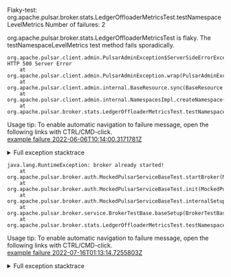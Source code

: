         
Flaky-test: org.apache.pulsar.broker.stats.LedgerOffloaderMetricsTest.testNamespaceLevelMetrics
Number of failures: 2

org.apache.pulsar.broker.stats.LedgerOffloaderMetricsTest is flaky. The testNamespaceLevelMetrics test method fails sporadically.

```
org.apache.pulsar.client.admin.PulsarAdminException$ServerSideErrorException: HTTP 500 Server Error
	at org.apache.pulsar.client.admin.PulsarAdminException.wrap(PulsarAdminException.java:252)
	at org.apache.pulsar.client.admin.internal.BaseResource.sync(BaseResource.java:302)
	at org.apache.pulsar.client.admin.internal.NamespacesImpl.createNamespace(NamespacesImpl.java:268)
	at org.apache.pulsar.broker.stats.LedgerOffloaderMetricsTest.testNamespaceLevelMetrics(LedgerOffloaderMetricsTest.java:143)
```

Usage tip: To enable automatic navigation to failure message, open the following links with CTRL/CMD-click.  
[example failure 2022-06-06T10:14:00.3171781Z](https://github.com/apache/pulsar/runs/6753618565?check_suite_focus=true#step:10:932)  


<details>
<summary>Full exception stacktrace</summary>
<code><pre>
org.apache.pulsar.client.admin.PulsarAdminException$ServerSideErrorException: HTTP 500 Server Error
	at org.apache.pulsar.client.admin.PulsarAdminException.wrap(PulsarAdminException.java:252)
	at org.apache.pulsar.client.admin.internal.BaseResource.sync(BaseResource.java:302)
	at org.apache.pulsar.client.admin.internal.NamespacesImpl.createNamespace(NamespacesImpl.java:268)
	at org.apache.pulsar.broker.stats.LedgerOffloaderMetricsTest.testNamespaceLevelMetrics(LedgerOffloaderMetricsTest.java:143)
	at java.base/jdk.internal.reflect.NativeMethodAccessorImpl.invoke0(Native Method)
	at java.base/jdk.internal.reflect.NativeMethodAccessorImpl.invoke(NativeMethodAccessorImpl.java:77)
	at java.base/jdk.internal.reflect.DelegatingMethodAccessorImpl.invoke(DelegatingMethodAccessorImpl.java:43)
	at java.base/java.lang.reflect.Method.invoke(Method.java:568)
	at org.testng.internal.MethodInvocationHelper.invokeMethod(MethodInvocationHelper.java:132)
	at org.testng.internal.InvokeMethodRunnable.runOne(InvokeMethodRunnable.java:45)
	at org.testng.internal.InvokeMethodRunnable.call(InvokeMethodRunnable.java:73)
	at org.testng.internal.InvokeMethodRunnable.call(InvokeMethodRunnable.java:11)
	at java.base/java.util.concurrent.FutureTask.run(FutureTask.java:264)
	at java.base/java.util.concurrent.ThreadPoolExecutor.runWorker(ThreadPoolExecutor.java:1136)
	at java.base/java.util.concurrent.ThreadPoolExecutor$Worker.run(ThreadPoolExecutor.java:635)
	at java.base/java.lang.Thread.run(Thread.java:833)
	Suppressed: org.apache.pulsar.client.admin.PulsarAdminException$ServerSideErrorException: HTTP 500 Server Error
		at org.apache.pulsar.client.admin.internal.BaseResource.getApiException(BaseResource.java:223)
		at org.apache.pulsar.client.admin.internal.BaseResource$1.failed(BaseResource.java:134)
		at org.glassfish.jersey.client.JerseyInvocation$1.failed(JerseyInvocation.java:882)
		at org.glassfish.jersey.client.JerseyInvocation$1.completed(JerseyInvocation.java:863)
		at org.glassfish.jersey.client.ClientRuntime.processResponse(ClientRuntime.java:229)
		at org.glassfish.jersey.client.ClientRuntime.access$200(ClientRuntime.java:62)
		at org.glassfish.jersey.client.ClientRuntime$2.lambda$response$0(ClientRuntime.java:173)
		at org.glassfish.jersey.internal.Errors$1.call(Errors.java:248)
		at org.glassfish.jersey.internal.Errors$1.call(Errors.java:244)
		at org.glassfish.jersey.internal.Errors.process(Errors.java:292)
		at org.glassfish.jersey.internal.Errors.process(Errors.java:274)
		at org.glassfish.jersey.internal.Errors.process(Errors.java:244)
		at org.glassfish.jersey.process.internal.RequestScope.runInScope(RequestScope.java:288)
		at org.glassfish.jersey.client.ClientRuntime$2.response(ClientRuntime.java:173)
		at org.apache.pulsar.client.admin.internal.http.AsyncHttpConnector.lambda$apply$1(AsyncHttpConnector.java:242)
		at java.base/java.util.concurrent.CompletableFuture.uniWhenComplete(CompletableFuture.java:863)
		at java.base/java.util.concurrent.CompletableFuture$UniWhenComplete.tryFire(CompletableFuture.java:841)
		at java.base/java.util.concurrent.CompletableFuture.postComplete(CompletableFuture.java:510)
		at java.base/java.util.concurrent.CompletableFuture.complete(CompletableFuture.java:2147)
		at org.apache.pulsar.client.admin.internal.http.AsyncHttpConnector.lambda$retryOperation$4(AsyncHttpConnector.java:284)
		at java.base/java.util.concurrent.CompletableFuture.uniWhenComplete(CompletableFuture.java:863)
		at java.base/java.util.concurrent.CompletableFuture$UniWhenComplete.tryFire(CompletableFuture.java:841)
		at java.base/java.util.concurrent.CompletableFuture.postComplete(CompletableFuture.java:510)
		at java.base/java.util.concurrent.CompletableFuture.complete(CompletableFuture.java:2147)
		at org.asynchttpclient.netty.NettyResponseFuture.loadContent(NettyResponseFuture.java:222)
		at org.asynchttpclient.netty.NettyResponseFuture.done(NettyResponseFuture.java:257)
		at org.asynchttpclient.netty.handler.AsyncHttpClientHandler.finishUpdate(AsyncHttpClientHandler.java:241)
		at org.asynchttpclient.netty.handler.HttpHandler.handleChunk(HttpHandler.java:114)
		at org.asynchttpclient.netty.handler.HttpHandler.handleRead(HttpHandler.java:143)
		at org.asynchttpclient.netty.handler.AsyncHttpClientHandler.channelRead(AsyncHttpClientHandler.java:78)
		at io.netty.channel.AbstractChannelHandlerContext.invokeChannelRead(AbstractChannelHandlerContext.java:379)
		at io.netty.channel.AbstractChannelHandlerContext.invokeChannelRead(AbstractChannelHandlerContext.java:365)
		at io.netty.channel.AbstractChannelHandlerContext.fireChannelRead(AbstractChannelHandlerContext.java:357)
		at io.netty.handler.codec.MessageToMessageDecoder.channelRead(MessageToMessageDecoder.java:103)
		at io.netty.channel.AbstractChannelHandlerContext.invokeChannelRead(AbstractChannelHandlerContext.java:379)
		at io.netty.channel.AbstractChannelHandlerContext.invokeChannelRead(AbstractChannelHandlerContext.java:365)
		at io.netty.channel.AbstractChannelHandlerContext.fireChannelRead(AbstractChannelHandlerContext.java:357)
		at io.netty.channel.CombinedChannelDuplexHandler$DelegatingChannelHandlerContext.fireChannelRead(CombinedChannelDuplexHandler.java:436)
		at io.netty.handler.codec.ByteToMessageDecoder.fireChannelRead(ByteToMessageDecoder.java:327)
		at io.netty.handler.codec.ByteToMessageDecoder.channelInputClosed(ByteToMessageDecoder.java:386)
		at io.netty.handler.codec.ByteToMessageDecoder.channelInactive(ByteToMessageDecoder.java:357)
		at io.netty.handler.codec.http.HttpClientCodec$Decoder.channelInactive(HttpClientCodec.java:326)
		at io.netty.channel.CombinedChannelDuplexHandler.channelInactive(CombinedChannelDuplexHandler.java:221)
		at io.netty.channel.AbstractChannelHandlerContext.invokeChannelInactive(AbstractChannelHandlerContext.java:262)
		at io.netty.channel.AbstractChannelHandlerContext.invokeChannelInactive(AbstractChannelHandlerContext.java:248)
		at io.netty.channel.AbstractChannelHandlerContext.fireChannelInactive(AbstractChannelHandlerContext.java:241)
		at io.netty.channel.DefaultChannelPipeline$HeadContext.channelInactive(DefaultChannelPipeline.java:1405)
		at io.netty.channel.AbstractChannelHandlerContext.invokeChannelInactive(AbstractChannelHandlerContext.java:262)
		at io.netty.channel.AbstractChannelHandlerContext.invokeChannelInactive(AbstractChannelHandlerContext.java:248)
		at io.netty.channel.DefaultChannelPipeline.fireChannelInactive(DefaultChannelPipeline.java:901)
		at io.netty.channel.AbstractChannel$AbstractUnsafe$7.run(AbstractChannel.java:813)
		at io.netty.util.concurrent.AbstractEventExecutor.runTask(AbstractEventExecutor.java:174)
		at io.netty.util.concurrent.AbstractEventExecutor.safeExecute(AbstractEventExecutor.java:167)
		at io.netty.util.concurrent.SingleThreadEventExecutor.runAllTasks(SingleThreadEventExecutor.java:470)
		at io.netty.channel.nio.NioEventLoop.run(NioEventLoop.java:500)
		at io.netty.util.concurrent.SingleThreadEventExecutor$4.run(SingleThreadEventExecutor.java:995)
		at io.netty.util.internal.ThreadExecutorMap$2.run(ThreadExecutorMap.java:74)
		at io.netty.util.concurrent.FastThreadLocalRunnable.run(FastThreadLocalRunnable.java:30)
		... 1 more
	Caused by: javax.ws.rs.InternalServerErrorException: HTTP 500 Server Error
		at org.glassfish.jersey.client.JerseyInvocation.convertToException(JerseyInvocation.java:960)
		at org.glassfish.jersey.client.JerseyInvocation.access$700(JerseyInvocation.java:82)
		... 56 more
Caused by: [CIRCULAR REFERENCE: javax.ws.rs.InternalServerErrorException: HTTP 500 Server Error]

</pre></code>
</details>

```
java.lang.RuntimeException: broker already started!
	at org.apache.pulsar.broker.auth.MockedPulsarServiceBaseTest.startBroker(MockedPulsarServiceBaseTest.java:308)
	at org.apache.pulsar.broker.auth.MockedPulsarServiceBaseTest.init(MockedPulsarServiceBaseTest.java:220)
	at org.apache.pulsar.broker.auth.MockedPulsarServiceBaseTest.internalSetup(MockedPulsarServiceBaseTest.java:145)
	at org.apache.pulsar.broker.service.BrokerTestBase.baseSetup(BrokerTestBase.java:39)
	at org.apache.pulsar.broker.stats.LedgerOffloaderMetricsTest.testNamespaceLevelMetrics(LedgerOffloaderMetricsTest.java:120)
```

Usage tip: To enable automatic navigation to failure message, open the following links with CTRL/CMD-click.  
[example failure 2022-07-16T01:13:14.7255803Z](https://github.com/apache/pulsar/runs/7367166457?check_suite_focus=true#step:9:601)  


<details>
<summary>Full exception stacktrace</summary>
<code><pre>
java.lang.RuntimeException: broker already started!
	at org.apache.pulsar.broker.auth.MockedPulsarServiceBaseTest.startBroker(MockedPulsarServiceBaseTest.java:308)
	at org.apache.pulsar.broker.auth.MockedPulsarServiceBaseTest.init(MockedPulsarServiceBaseTest.java:220)
	at org.apache.pulsar.broker.auth.MockedPulsarServiceBaseTest.internalSetup(MockedPulsarServiceBaseTest.java:145)
	at org.apache.pulsar.broker.service.BrokerTestBase.baseSetup(BrokerTestBase.java:39)
	at org.apache.pulsar.broker.stats.LedgerOffloaderMetricsTest.testNamespaceLevelMetrics(LedgerOffloaderMetricsTest.java:120)
	at java.base/jdk.internal.reflect.NativeMethodAccessorImpl.invoke0(Native Method)
	at java.base/jdk.internal.reflect.NativeMethodAccessorImpl.invoke(NativeMethodAccessorImpl.java:77)
	at java.base/jdk.internal.reflect.DelegatingMethodAccessorImpl.invoke(DelegatingMethodAccessorImpl.java:43)
	at java.base/java.lang.reflect.Method.invoke(Method.java:568)
	at org.testng.internal.MethodInvocationHelper.invokeMethod(MethodInvocationHelper.java:132)
	at org.testng.internal.InvokeMethodRunnable.runOne(InvokeMethodRunnable.java:45)
	at org.testng.internal.InvokeMethodRunnable.call(InvokeMethodRunnable.java:73)
	at org.testng.internal.InvokeMethodRunnable.call(InvokeMethodRunnable.java:11)
	at java.base/java.util.concurrent.FutureTask.run(FutureTask.java:264)
	at java.base/java.util.concurrent.ThreadPoolExecutor.runWorker(ThreadPoolExecutor.java:1136)
	at java.base/java.util.concurrent.ThreadPoolExecutor$Worker.run(ThreadPoolExecutor.java:635)
	at java.base/java.lang.Thread.run(Thread.java:833)

</pre></code>
</details>

